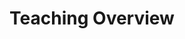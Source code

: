 ---
# Page title
title: Teaching Overview
# Page type - we want a landing page (such as a homepage)
type: pages

# Your landing page sections - add as many different content blocks as you like
sections:
  - block: markdown
    id: section-1
    content:
      title: Section Placeholder
      subtitle: A subtitle
      text: Add any **markdown** formatted content here - text, images, videos, galleries - and even HTML code!
  - block: markdown
    id: section-2
    content:
      title: Section 2
      subtitle: A subtitle
      text: Add your Section 2 content here...
---